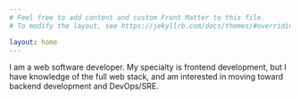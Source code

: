 ```yaml
---
# Feel free to add content and custom Front Matter to this file.
# To modify the layout, see https://jekyllrb.com/docs/themes/#overriding-theme-defaults

layout: home
---
```


I am a web software developer.
My specialty is frontend development, but I have knowledge of the full web stack,
and am interested in moving toward backend development and DevOps/SRE.
